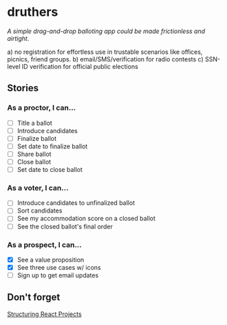 # druthers
*A simple drag-and-drop balloting app could be made frictionless and airtight.*

a) no registration for effortless use in trustable scenarios like offices, picnics, friend groups.
b) email/SMS/verification for radio contests
c) SSN-level ID verification for official public elections

## Stories
### As a proctor, I can...
- [ ] Title a ballot
- [ ] Introduce candidates
- [ ] Finalize ballot
- [ ] Set date to finalize ballot
- [ ] Share ballot
- [ ] Close ballot
- [ ] Set date to close ballot

### As a voter, I can...
- [ ] Introduce candidates to unfinalized ballot
- [ ] Sort candidates
- [ ] See my accommodation score on a closed ballot
- [ ] See the closed ballot's final order

### As a prospect, I can...
- [x] See a value proposition
- [x] See three use cases w/ icons
- [ ] Sign up to get email updates

## Don't forget
[Structuring React Projects](https://reactjsnews.com/structuring-react-projects/)
